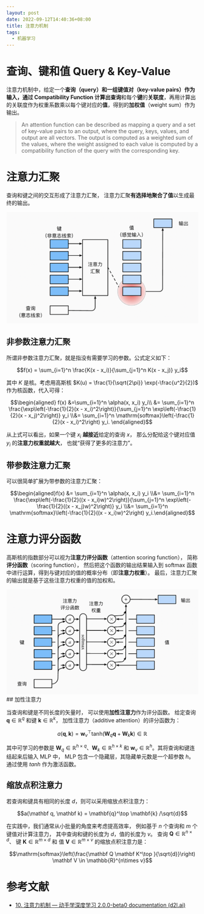 ```yaml
---
layout: post
date: 2022-09-12T14:40:36+08:00
title: 注意力机制
tags: 
  - 机器学习
---
```

<head>
    <script src="https://cdn.mathjax.org/mathjax/latest/MathJax.js?config=TeX-AMS-MML_HTMLorMML" type="text/javascript"></script>
    <script type="text/x-mathjax-config">
        MathJax.Hub.Config({
            tex2jax: {
            skipTags: ['script', 'noscript', 'style', 'textarea', 'pre'],
            inlineMath: [['$','$']]
            }
        });
    </script>
</head>

# 查询、键和值 Query & Key-Value

注意力机制中，给定一个**查询（query）**和一组**键值对（key-value pairs）**作为输入，通过 **Compatibility Function** 计算出**查询**和每个**键**的**关联度**，再用计算出的关联度作为权重系数乘以每个键对应的**值**，得到的**加权值**（weight sum）作为输出。

> An attention function can be described as mapping a query and a set of key-value pairs to an output, where the query, keys, values, and output are all vectors. The output is computed as a weighted sum of the values, where the weight assigned to each value is computed by a compatibility function of the query with the corresponding key.
>

# 注意力汇聚

查询和键之间的交互形成了注意力汇聚， 注意力汇聚**有选择地聚合了值**以生成最终的输出。

<img src="/assets/images/ml-intro-5/illustration-1.png" width="600" alt="" title="图片来自《动手学深度学习》"/>

## 非参数注意力汇聚

所谓非参数注意力汇聚，就是指没有需要学习的参数。公式定义如下：

$$f(x) = \sum_{i=1}^n \frac{K(x - x_i)}{\sum_{j=1}^n K(x - x_j)} y_i$$

其中 $K$ 是核。考虑用高斯核 $K(u) = \frac{1}{\sqrt{2\pi}} \exp(-\frac{u^2}{2})$ 作为核函数，代入可得：

$$\begin{aligned} f(x) &=\sum_{i=1}^n \alpha(x, x_i) y_i\\ &= \sum_{i=1}^n \frac{\exp\left(-\frac{1}{2}(x - x_i)^2\right)}{\sum_{j=1}^n \exp\left(-\frac{1}{2}(x - x_j)^2\right)} y_i \\&= \sum_{i=1}^n \mathrm{softmax}\left(-\frac{1}{2}(x - x_i)^2\right) y_i. \end{aligned}$$

从上式可以看出，如果一个键 $x_i$ **越接近**给定的查询 $x$， 那么分配给这个键对应值 $y_i$ 的**注意力权重就越大**， 也就“获得了更多的注意力”。

## 带参数注意力汇聚

可以很简单扩展为带参数的注意力汇聚：

$$\begin{aligned}f(x) &= \sum_{i=1}^n \alpha(x, x_i) y_i \\&= \sum_{i=1}^n \frac{\exp\left(-\frac{1}{2}((x - x_i)w)^2\right)}{\sum_{j=1}^n \exp\left(-\frac{1}{2}((x - x_j)w)^2\right)} y_i \\&= \sum_{i=1}^n \mathrm{softmax}\left(-\frac{1}{2}((x - x_i)w)^2\right) y_i.\end{aligned}$$

# 注意力评分函数

高斯核的指数部分可以视为**注意力评分函数**（attention scoring function）， 简称**评分函数**（scoring function）， 然后把这个函数的输出结果输入到 softmax 函数中进行运算，得到与键对应的值的概率分布（即**注意力权重**）。 最后，注意力汇聚的输出就是基于这些注意力权重的值的加权和。

<img src="/assets/images/ml-intro-5/illustration-2.png" width="600" alt="" title="图片来自《动手学深度学习》"/>
## 加性注意力

当查询和键是不同长度的矢量时， 可以使用**加性注意力**作为评分函数。 给定查询 $\mathbf{q} \in \mathbb{R}^q$ 和键 $\mathbf{k} \in \mathbb{R}^k$， 加性注意力（additive attention）的评分函数为：

$$a(\mathbf q, \mathbf k) = \mathbf w_v^\top \text{tanh}(\mathbf W_q\mathbf q + \mathbf W_k \mathbf k) \in \mathbb{R}$$

其中可学习的参数是 $\mathbf W_q\in\mathbb R^{h\times q}$、$\mathbf W_k\in\mathbb R^{h\times k}$ 和 $\mathbf w_v\in\mathbb R^{h}$。其将查询和键连结起来后输入 MLP 中， MLP 包含一个隐藏层，其隐藏单元数是一个超参数 $h$。 通过使用 $tanh$ 作为激活函数。

## 缩放点积注意力

若查询和键具有相同的长度 $d$，则可以采用缩放点积注意力：

$$a(\mathbf q, \mathbf k) = \mathbf{q}^\top \mathbf{k}  /\sqrt{d}$$

在实践中，我们通常从小批量的角度来考虑提高效率， 例如基于 $n$ 个查询和 $m$ 个键值对计算注意力， 其中查询和键的长度为 $d$，值的长度为 $v$。 查询 $\mathbf Q\in\mathbb R^{n\times d}$、 键 $\mathbf K\in\mathbb R^{m\times d}$ 和 值 $\mathbf V\in\mathbb R^{m\times v}$ 的缩放点积注意力是：

$$\mathrm{softmax}\left(\frac{\mathbf Q \mathbf K^\top }{\sqrt{d}}\right) \mathbf V \in \mathbb{R}^{n\times v}$$

# 参考文献

- [10. 注意力机制 — 动手学深度学习 2.0.0-beta0 documentation (d2l.ai)](https://zh.d2l.ai/chapter_attention-mechanisms/index.html)